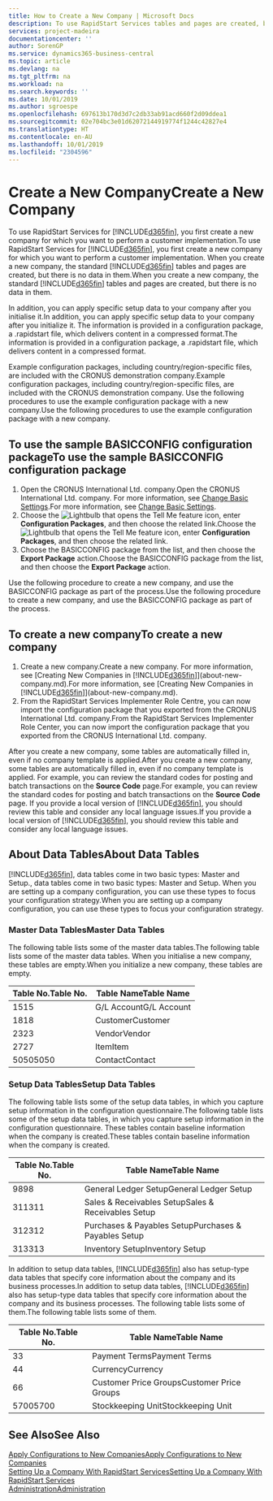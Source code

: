 ```yaml
---
title: How to Create a New Company | Microsoft Docs
description: To use RapidStart Services tables and pages are created, but there is no data in them.
services: project-madeira
documentationcenter: ''
author: SorenGP
ms.service: dynamics365-business-central
ms.topic: article
ms.devlang: na
ms.tgt_pltfrm: na
ms.workload: na
ms.search.keywords: ''
ms.date: 10/01/2019
ms.author: sgroespe
ms.openlocfilehash: 697613b170d3d7c2db33ab91acd660f2d09ddea1
ms.sourcegitcommit: 02e704bc3e01d62072144919774f1244c42827e4
ms.translationtype: HT
ms.contentlocale: en-AU
ms.lasthandoff: 10/01/2019
ms.locfileid: "2304596"
---
```

# <a name="create-a-new-company"></a><span data-ttu-id="80b38-103">Create a New Company</span><span class="sxs-lookup"><span data-stu-id="80b38-103">Create a New Company</span></span>
<span data-ttu-id="80b38-104">To use RapidStart Services for [!INCLUDE[d365fin](includes/d365fin_md.md)], you first create a new company for which you want to perform a customer implementation.</span><span class="sxs-lookup"><span data-stu-id="80b38-104">To use RapidStart Services for [!INCLUDE[d365fin](includes/d365fin_md.md)], you first create a new company for which you want to perform a customer implementation.</span></span> <span data-ttu-id="80b38-105">When you create a new company, the standard [!INCLUDE[d365fin](includes/d365fin_md.md)] tables and pages are created, but there is no data in them.</span><span class="sxs-lookup"><span data-stu-id="80b38-105">When you create a new company, the standard [!INCLUDE[d365fin](includes/d365fin_md.md)] tables and pages are created, but there is no data in them.</span></span>

<span data-ttu-id="80b38-106">In addition, you can apply specific setup data to your company after you initialise it.</span><span class="sxs-lookup"><span data-stu-id="80b38-106">In addition, you can apply specific setup data to your company after you initialize it.</span></span> <span data-ttu-id="80b38-107">The information is provided in a configuration package, a .rapidstart file, which delivers content in a compressed format.</span><span class="sxs-lookup"><span data-stu-id="80b38-107">The information is provided in a configuration package, a .rapidstart file, which delivers content in a compressed format.</span></span>  

<span data-ttu-id="80b38-108">Example configuration packages, including country/region-specific files, are included with the CRONUS demonstration company.</span><span class="sxs-lookup"><span data-stu-id="80b38-108">Example configuration packages, including country/region-specific files, are included with the CRONUS demonstration company.</span></span> <span data-ttu-id="80b38-109">Use the following procedures to use the example configuration package with a new company.</span><span class="sxs-lookup"><span data-stu-id="80b38-109">Use the following procedures to use the example configuration package with a new company.</span></span>  

## <a name="to-use-the-sample-basicconfig-configuration-package"></a><span data-ttu-id="80b38-110">To use the sample BASICCONFIG configuration package</span><span class="sxs-lookup"><span data-stu-id="80b38-110">To use the sample BASICCONFIG configuration package</span></span>  
1. <span data-ttu-id="80b38-111">Open the CRONUS International Ltd. company.</span><span class="sxs-lookup"><span data-stu-id="80b38-111">Open the CRONUS International Ltd. company.</span></span> <span data-ttu-id="80b38-112">For more information, see [Change Basic Settings](ui-change-basic-settings.md).</span><span class="sxs-lookup"><span data-stu-id="80b38-112">For more information, see [Change Basic Settings](ui-change-basic-settings.md).</span></span>
2. <span data-ttu-id="80b38-113">Choose the ![Lightbulb that opens the Tell Me feature](media/ui-search/search_small.png "Tell me what you want to do") icon, enter **Configuration Packages**, and then choose the related link.</span><span class="sxs-lookup"><span data-stu-id="80b38-113">Choose the ![Lightbulb that opens the Tell Me feature](media/ui-search/search_small.png "Tell me what you want to do") icon, enter **Configuration Packages**, and then choose the related link.</span></span>  
3. <span data-ttu-id="80b38-114">Choose the BASICCONFIG package from the list, and then choose the **Export Package** action.</span><span class="sxs-lookup"><span data-stu-id="80b38-114">Choose the BASICCONFIG package from the list, and then choose the **Export Package** action.</span></span>  

<span data-ttu-id="80b38-115">Use the following procedure to create a new company, and use the BASICCONFIG package as part of the process.</span><span class="sxs-lookup"><span data-stu-id="80b38-115">Use the following procedure to create a new company, and use the BASICCONFIG package as part of the process.</span></span>  

## <a name="to-create-a-new-company"></a><span data-ttu-id="80b38-116">To create a new company</span><span class="sxs-lookup"><span data-stu-id="80b38-116">To create a new company</span></span>  
1. <span data-ttu-id="80b38-117">Create a new company.</span><span class="sxs-lookup"><span data-stu-id="80b38-117">Create a new company.</span></span> <span data-ttu-id="80b38-118">For more information, see [Creating New Companies in [!INCLUDE[d365fin](includes/d365fin_md.md)]](about-new-company.md).</span><span class="sxs-lookup"><span data-stu-id="80b38-118">For more information, see [Creating New Companies in [!INCLUDE[d365fin](includes/d365fin_md.md)]](about-new-company.md).</span></span>
2. <span data-ttu-id="80b38-119">From the RapidStart Services Implementer Role Centre, you can now import the configuration package that you exported from the CRONUS International Ltd. company.</span><span class="sxs-lookup"><span data-stu-id="80b38-119">From the RapidStart Services Implementer Role Center, you can now import the configuration package that you exported from the CRONUS International Ltd. company.</span></span>

<span data-ttu-id="80b38-120">After you create a new company, some tables are automatically filled in, even if no company template is applied.</span><span class="sxs-lookup"><span data-stu-id="80b38-120">After you create a new company, some tables are automatically filled in, even if no company template is applied.</span></span> <span data-ttu-id="80b38-121">For example, you can review the standard codes for posting and batch transactions on the **Source Code** page.</span><span class="sxs-lookup"><span data-stu-id="80b38-121">For example, you can review the standard codes for posting and batch transactions on the **Source Code** page.</span></span> <span data-ttu-id="80b38-122">If you provide a local version of [!INCLUDE[d365fin](includes/d365fin_md.md)], you should review this table and consider any local language issues.</span><span class="sxs-lookup"><span data-stu-id="80b38-122">If you provide a local version of [!INCLUDE[d365fin](includes/d365fin_md.md)], you should review this table and consider any local language issues.</span></span>

## <a name="about-data-tables"></a><span data-ttu-id="80b38-123">About Data Tables</span><span class="sxs-lookup"><span data-stu-id="80b38-123">About Data Tables</span></span>
[!INCLUDE[d365fin](includes/d365fin_md.md)]<span data-ttu-id="80b38-124">, data tables come in two basic types: Master and Setup.</span><span class="sxs-lookup"><span data-stu-id="80b38-124">, data tables come in two basic types: Master and Setup.</span></span> <span data-ttu-id="80b38-125">When you are setting up a company configuration, you can use these types to focus your configuration strategy.</span><span class="sxs-lookup"><span data-stu-id="80b38-125">When you are setting up a company configuration, you can use these types to focus your configuration strategy.</span></span>  

### <a name="master-data-tables"></a><span data-ttu-id="80b38-126">Master Data Tables</span><span class="sxs-lookup"><span data-stu-id="80b38-126">Master Data Tables</span></span>  
<span data-ttu-id="80b38-127">The following table lists some of the master data tables.</span><span class="sxs-lookup"><span data-stu-id="80b38-127">The following table lists some of the master data tables.</span></span> <span data-ttu-id="80b38-128">When you initialise a new company, these tables are empty.</span><span class="sxs-lookup"><span data-stu-id="80b38-128">When you initialize a new company, these tables are empty.</span></span>  

|<span data-ttu-id="80b38-129">Table No.</span><span class="sxs-lookup"><span data-stu-id="80b38-129">Table No.</span></span>|<span data-ttu-id="80b38-130">Table Name</span><span class="sxs-lookup"><span data-stu-id="80b38-130">Table Name</span></span>|  
|-------------------|--------------------|  
|<span data-ttu-id="80b38-131">15</span><span class="sxs-lookup"><span data-stu-id="80b38-131">15</span></span>|<span data-ttu-id="80b38-132">G/L Account</span><span class="sxs-lookup"><span data-stu-id="80b38-132">G/L Account</span></span>|  
|<span data-ttu-id="80b38-133">18</span><span class="sxs-lookup"><span data-stu-id="80b38-133">18</span></span>|<span data-ttu-id="80b38-134">Customer</span><span class="sxs-lookup"><span data-stu-id="80b38-134">Customer</span></span>|  
|<span data-ttu-id="80b38-135">23</span><span class="sxs-lookup"><span data-stu-id="80b38-135">23</span></span>|<span data-ttu-id="80b38-136">Vendor</span><span class="sxs-lookup"><span data-stu-id="80b38-136">Vendor</span></span>|  
|<span data-ttu-id="80b38-137">27</span><span class="sxs-lookup"><span data-stu-id="80b38-137">27</span></span>|<span data-ttu-id="80b38-138">Item</span><span class="sxs-lookup"><span data-stu-id="80b38-138">Item</span></span>|  
|<span data-ttu-id="80b38-139">5050</span><span class="sxs-lookup"><span data-stu-id="80b38-139">5050</span></span>|<span data-ttu-id="80b38-140">Contact</span><span class="sxs-lookup"><span data-stu-id="80b38-140">Contact</span></span>|  

### <a name="setup-data-tables"></a><span data-ttu-id="80b38-141">Setup Data Tables</span><span class="sxs-lookup"><span data-stu-id="80b38-141">Setup Data Tables</span></span>  
<span data-ttu-id="80b38-142">The following table lists some of the setup data tables, in which you capture setup information in the configuration questionnaire.</span><span class="sxs-lookup"><span data-stu-id="80b38-142">The following table lists some of the setup data tables, in which you capture setup information in the configuration questionnaire.</span></span> <span data-ttu-id="80b38-143">These tables contain baseline information when the company is created.</span><span class="sxs-lookup"><span data-stu-id="80b38-143">These tables contain baseline information when the company is created.</span></span>  

|<span data-ttu-id="80b38-144">Table No.</span><span class="sxs-lookup"><span data-stu-id="80b38-144">Table No.</span></span>|<span data-ttu-id="80b38-145">Table Name</span><span class="sxs-lookup"><span data-stu-id="80b38-145">Table Name</span></span>|  
|-------------------|--------------------|  
|<span data-ttu-id="80b38-146">98</span><span class="sxs-lookup"><span data-stu-id="80b38-146">98</span></span>|<span data-ttu-id="80b38-147">General Ledger Setup</span><span class="sxs-lookup"><span data-stu-id="80b38-147">General Ledger Setup</span></span>|  
|<span data-ttu-id="80b38-148">311</span><span class="sxs-lookup"><span data-stu-id="80b38-148">311</span></span>|<span data-ttu-id="80b38-149">Sales & Receivables Setup</span><span class="sxs-lookup"><span data-stu-id="80b38-149">Sales & Receivables Setup</span></span>|  
|<span data-ttu-id="80b38-150">312</span><span class="sxs-lookup"><span data-stu-id="80b38-150">312</span></span>|<span data-ttu-id="80b38-151">Purchases & Payables Setup</span><span class="sxs-lookup"><span data-stu-id="80b38-151">Purchases & Payables Setup</span></span>|  
|<span data-ttu-id="80b38-152">313</span><span class="sxs-lookup"><span data-stu-id="80b38-152">313</span></span>|<span data-ttu-id="80b38-153">Inventory Setup</span><span class="sxs-lookup"><span data-stu-id="80b38-153">Inventory Setup</span></span>|  

<span data-ttu-id="80b38-154">In addition to setup data tables, [!INCLUDE[d365fin](includes/d365fin_md.md)] also has setup-type data tables that specify core information about the company and its business processes.</span><span class="sxs-lookup"><span data-stu-id="80b38-154">In addition to setup data tables, [!INCLUDE[d365fin](includes/d365fin_md.md)] also has setup-type data tables that specify core information about the company and its business processes.</span></span> <span data-ttu-id="80b38-155">The following table lists some of them.</span><span class="sxs-lookup"><span data-stu-id="80b38-155">The following table lists some of them.</span></span>  

|<span data-ttu-id="80b38-156">Table No.</span><span class="sxs-lookup"><span data-stu-id="80b38-156">Table No.</span></span>|<span data-ttu-id="80b38-157">Table Name</span><span class="sxs-lookup"><span data-stu-id="80b38-157">Table Name</span></span>|  
|-------------------|--------------------|  
|<span data-ttu-id="80b38-158">3</span><span class="sxs-lookup"><span data-stu-id="80b38-158">3</span></span>|<span data-ttu-id="80b38-159">Payment Terms</span><span class="sxs-lookup"><span data-stu-id="80b38-159">Payment Terms</span></span>|  
|<span data-ttu-id="80b38-160">4</span><span class="sxs-lookup"><span data-stu-id="80b38-160">4</span></span>|<span data-ttu-id="80b38-161">Currency</span><span class="sxs-lookup"><span data-stu-id="80b38-161">Currency</span></span>|  
|<span data-ttu-id="80b38-162">6</span><span class="sxs-lookup"><span data-stu-id="80b38-162">6</span></span>|<span data-ttu-id="80b38-163">Customer Price Groups</span><span class="sxs-lookup"><span data-stu-id="80b38-163">Customer Price Groups</span></span>|  
|<span data-ttu-id="80b38-164">5700</span><span class="sxs-lookup"><span data-stu-id="80b38-164">5700</span></span>|<span data-ttu-id="80b38-165">Stockkeeping Unit</span><span class="sxs-lookup"><span data-stu-id="80b38-165">Stockkeeping Unit</span></span>|

  

## <a name="see-also"></a><span data-ttu-id="80b38-166">See Also</span><span class="sxs-lookup"><span data-stu-id="80b38-166">See Also</span></span>  
[<span data-ttu-id="80b38-167">Apply Configurations to New Companies</span><span class="sxs-lookup"><span data-stu-id="80b38-167">Apply Configurations to New Companies</span></span>](admin-apply-configuration-to-new-companies.md)  
[<span data-ttu-id="80b38-168">Setting Up a Company With RapidStart Services</span><span class="sxs-lookup"><span data-stu-id="80b38-168">Setting Up a Company With RapidStart Services</span></span>](admin-set-up-a-company-with-rapidstart.md)  
[<span data-ttu-id="80b38-169">Administration</span><span class="sxs-lookup"><span data-stu-id="80b38-169">Administration</span></span>](admin-setup-and-administration.md)
